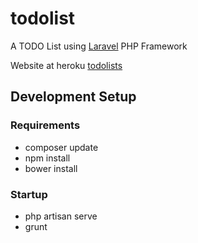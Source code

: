 todolist
========

A TODO List using [Laravel](http://laravel.com) PHP Framework

Website at heroku [todolists](http://todolists.herokuapp.com/)


## Development Setup

### Requirements

* composer update
* npm install
* bower install

### Startup

* php artisan serve
* grunt
